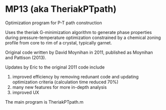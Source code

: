 # MP13 (aka TheriakPTpath)
Optimization program for P-T path construction

Uses the theriak G-minimization algorithm to generate phase properties during pressure-temperature optimization constrained by a chemical zoning profile from core to rim of a crystal, typically garnet.

Original code written by David Moynihan in 2011, published as Moynihan and Pattison (2013).

Updates by Eric to the original 2011 code include 
1. improved efficiency by removing redunant code and updating optimization criteria (calculation time reduced 70%)
2. many new features for more in-depth analysis
3. improved UX

The main program is TheriakPTpath.m
